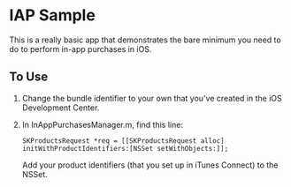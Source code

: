# IAP Sample

This is a really basic app that demonstrates the bare minimum you need to do to perform in-app purchases in iOS.

## To Use 

1.  Change the bundle identifier to your own that you've created in the iOS Development Center.
2.  In InAppPurchasesManager.m, find this line:

        SKProductsRequest *req = [[SKProductsRequest alloc] initWithProductIdentifiers:[NSSet setWithObjects:]];

    Add your product identifiers (that you set up in iTunes Connect) to the NSSet.
